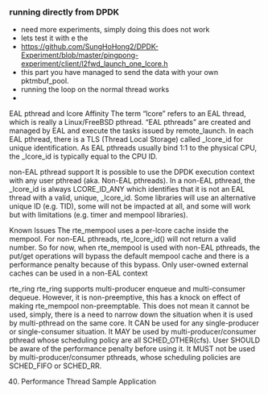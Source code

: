 ### running directly from DPDK
- need more experiments, simply doing this does not work
- lets test it with e the
- https://github.com/SungHoHong2/DPDK-Experiment/blob/master/pingpong-experiment/client/l2fwd_launch_one_lcore.h
- this part you have managed to send the data with your own pktmbuf_pool.
- running the loop on the normal thread works
-


EAL pthread and lcore Affinity
The term “lcore” refers to an EAL thread, which is really a Linux/FreeBSD pthread. “EAL pthreads” are created and managed by EAL and execute the tasks issued by remote_launch. In each EAL pthread, there is a TLS (Thread Local Storage) called _lcore_id for unique identification. As EAL pthreads usually bind 1:1 to the physical CPU, the _lcore_id is typically equal to the CPU ID.


non-EAL pthread support
It is possible to use the DPDK execution context with any user pthread (aka. Non-EAL pthreads).
In a non-EAL pthread, the _lcore_id is always LCORE_ID_ANY which identifies that it is not an EAL thread with a valid, unique, _lcore_id. Some libraries will use an alternative unique ID (e.g. TID), some will not be impacted at all, and some will work but with limitations (e.g. timer and mempool libraries).


Known Issues
The rte_mempool uses a per-lcore cache inside the mempool. For non-EAL pthreads, rte_lcore_id() will not return a valid number.
So for now, when rte_mempool is used with non-EAL pthreads, the put/get operations will bypass the default mempool cache and there is a performance penalty because of this bypass. Only user-owned external caches can be used in a non-EAL context


rte_ring
rte_ring supports multi-producer enqueue and multi-consumer dequeue. However, it is non-preemptive, this has a knock on effect of making rte_mempool non-preemptable.
This does not mean it cannot be used, simply, there is a need to narrow down the situation when it is used by multi-pthread on the same core.
It CAN be used for any single-producer or single-consumer situation.
It MAY be used by multi-producer/consumer pthread whose scheduling policy are all SCHED_OTHER(cfs). User SHOULD be aware of the performance penalty before using it.
It MUST not be used by multi-producer/consumer pthreads, whose scheduling policies are SCHED_FIFO or SCHED_RR.


40. Performance Thread Sample Application
